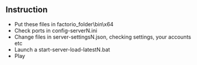 ## Instruction
* Put these files in factorio_folder\bin\x64
* Check ports in config-serverN.ini
* Change files in server-settingsN.json, checking settings, your accounts etc
* Launch a start-server-load-latestN.bat
* Play
